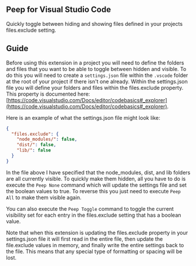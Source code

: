 ## Peep for Visual Studio Code
Quickly toggle between hiding and showing files defined in your projects files.exclude setting.

## Guide
Before using this extension in a project you will need to define the folders and files that you want to be able to toggle between
hidden and visible.  To do this you will need to create a `settings.json` file within the `.vscode` folder at the root of your project
if there isn't one already.  Within the settings.json file you will define your folders and files within the files.exclude property.
This property is documented here: [https://code.visualstudio.com/Docs/editor/codebasics#_explorer](https://code.visualstudio.com/Docs/editor/codebasics#_explorer).

Here is an example of what the settings.json file might look like:
```json
{
  "files.exclude": {
    "node_modules/": false,
    "dist/": false,
    "lib/": false
  }
}
```

In the file above I have specified that the node_modules, dist, and lib folders are all currently visible.  To quickly make them hidden, all
you have to do is execute the `Peep None` command which will update the settings file and set the boolean values to true.  To reverse this
you just need to execute `Peep All` to make them visible again.

You can also execute the `Peep Toggle` command to toggle the current visibility set for each entry in the files.exclude setting
that has a boolean value.

Note that when this extension is updating the files.exclude property in your settings.json file it will first read in the entire file,
then update the file.exclude values in memory, and finally write the entire settings back to the file.  This means that any special
type of formatting or spacing will be lost.
